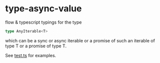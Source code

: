 # type-async-value

flow & typescript typings for the type

```typescript
type AnyIterable<T>
```
which can be a sync or async iterable or a promise of such an iterable of type T or a promise of type T.

See [test.ts](./test.ts) for examples.
